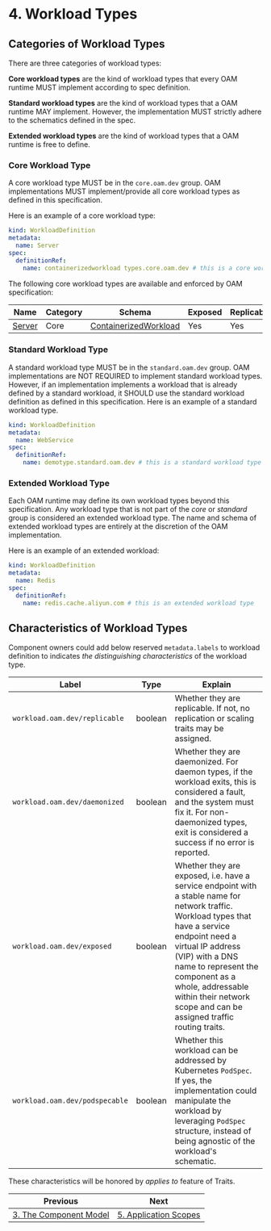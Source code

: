 # 4. Workload Types

## Categories of Workload Types

There are three categories of workload types:

__Core workload types__ are the kind of workload types that every OAM runtime MUST implement according to spec definition.

__Standard workload types__ are the kind of workload types that a OAM runtime MAY implement. However, the implementation MUST strictly adhere to the schematics defined in the spec. 

__Extended workload types__ are the kind of workload types that a OAM runtime is free to define.

### Core Workload Type

A core workload type MUST be in the `core.oam.dev` group. OAM implementations MUST implement/provide all core workload types as defined in this specification.

Here is an example of a core workload type:

```yaml
kind: WorkloadDefinition
metadata:
  name: Server
spec:
  definitionRef:
    name: containerizedworkload types.core.oam.dev # this is a core workload type
```

The following core workload types are available and enforced by OAM specification:

|Name|Category|Schema|Exposed|Replicable|Daemonized|
|-|-|-|-|-|-|
|[Server](core/workloads/server.md)|Core|[ContainerizedWorkload](core/workloads/schema/containerized_workload.md)|Yes|Yes|Yes

### Standard Workload Type

A standard workload type MUST be in the `standard.oam.dev` group. OAM implementations are NOT REQUIRED to implement standard workload types. However, if an implementation implements a workload that is already defined by a standard workload, it SHOULD use the standard workload definition as defined in this specification. Here is an example of a standard workload type.

```yaml
kind: WorkloadDefinition
metadata:
  name: WebService
spec:
  definitionRef:
    name: demotype.standard.oam.dev # this is a standard workload type
```

### Extended Workload Type

Each OAM runtime may define its own workload types beyond this specification. Any workload type that is not part of the _core_ or _standard_ group is considered an extended workload type. The name and schema of extended workload types are entirely at the discretion of the OAM implementation.

 Here is an example of an extended workload:

```yaml
kind: WorkloadDefinition
metadata:
  name: Redis
spec:
  definitionRef:
    name: redis.cache.aliyun.com # this is an extended workload type
```

## Characteristics of Workload Types

Component owners could add below reserved `metadata.labels` to workload definition to indicates _the distinguishing characteristics_ of the workload type. 

|Label|Type|Explain|
|-|-|-|
|`workload.oam.dev/replicable`|boolean|Whether they are replicable. If not, no replication or scaling traits may be assigned.|
|`workload.oam.dev/daemonized`|boolean|Whether they are daemonized. For daemon types, if the workload exits, this is considered a fault, and the system must fix it. For non-daemonized types, exit is considered a success if no error is reported.|
|`workload.oam.dev/exposed`|boolean|Whether they are exposed, i.e. have a service endpoint with a stable name for network traffic. Workload types that have a service endpoint need a virtual IP address (VIP) with a DNS name to represent the component as a whole, addressable within their network scope and can be assigned traffic routing traits.|
|`workload.oam.dev/podspecable`|boolean|Whether this workload can be addressed by Kubernetes `PodSpec`. If yes, the implementation could manipulate the workload by leveraging `PodSpec` structure, instead of being agnostic of the workload's schematic. |

These characteristics will be honored by _applies to_ feature of Traits.

| Previous      | Next        |
| ------------- |-------------|
[3. The Component Model](3.component.md) | [5. Application Scopes](5.application_scopes.md)|
